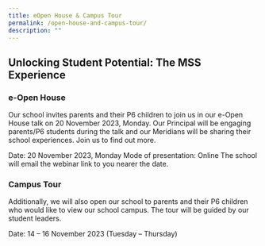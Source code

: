 ```yaml
---
title: eOpen House & Campus Tour
permalink: /open-house-and-campus-tour/
description: ""
---
```

## Unlocking Student Potential: The MSS Experience

### e-Open House

Our school invites parents and their P6 children to join us in our e-Open House talk on 20 November 2023, Monday. Our Principal will be engaging parents/P6 students during the talk and our Meridians will be sharing their school experiences. Join us to find out more. 

Date: 20 November 2023, Monday
Mode of presentation: Online
The school will email the webinar link to you nearer the date.


### Campus Tour

Additionally, we will also open our school to parents and their P6 children who would like to view our school campus. The tour will be guided by our student leaders. 

<p style="text-align: center:"> Date: 14 – 16 November 2023 (Tuesday – Thursday) </p>

